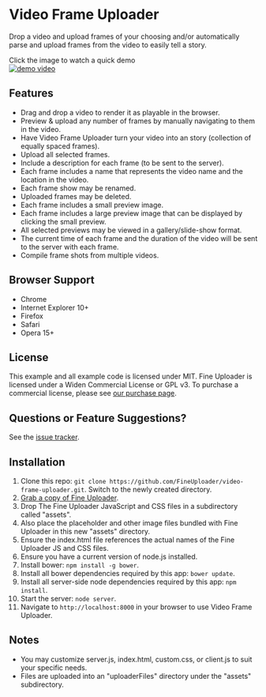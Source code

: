 Video Frame Uploader
====================

Drop a video and upload frames of your choosing and/or automatically parse
and upload frames from the video to easily tell a story.


Click the image to watch a quick demo  
[![demo video](http://img.youtube.com/vi/hHBhP03JHIQ/0.jpg)](http://www.youtube.com/watch?v=hHBhP03JHIQ)


## Features
- Drag and drop a video to render it as playable in the browser.
- Preview & upload any number of frames by manually navigating to them in the video.
- Have Video Frame Uploader turn your video into an story (collection of equally spaced frames).
- Upload all selected frames.
- Include a description for each frame (to be sent to the server).
- Each frame includes a name that represents the video name and the location in the video.
- Each frame show may be renamed.
- Uploaded frames may be deleted.
- Each frame includes a small preview image.
- Each frame includes a large preview image that can be displayed by clicking the small preview.
- All selected previews may be viewed in a gallery/slide-show format.
- The current time of each frame and the duration of the video will be sent to the server with each frame.
- Compile frame shots from multiple videos.

## Browser Support
- Chrome
- Internet Explorer 10+
- Firefox
- Safari
- Opera 15+


## License
This example and all example code is licensed under MIT.  Fine Uploader is
licensed under a Widen Commercial License or GPL v3.  To purchase a commercial license,
please see [our purchase page](http://fineuploader.com/purchase).


## Questions or Feature Suggestions?
See the [issue tracker](https://github.com/FineUploader/video-frame-uploader/issues).


## Installation
1. Clone this repo: `git clone https://github.com/FineUploader/video-frame-uploader.git`.  Switch to the newly created directory.
2. [Grab a copy of Fine Uploader](http://fineuploader.com/downloads).
3. Drop The Fine Uploader JavaScript and CSS files in a subdirectory called "assets".
4. Also place the placeholder and other image files bundled with Fine Uploader in this new "assets" directory.
5. Ensure the index.html file references the actual names of the Fine Uploader JS and CSS files.
6. Ensure you have a current version of node.js installed.
7. Install bower: `npm install -g bower`.
8. Install all bower dependencies required by this app: `bower update`.
9. Install all server-side node dependencies required by this app: `npm install`.
10. Start the server: `node server`.
11. Navigate to `http://localhost:8000` in your browser to use Video Frame Uploader.

## Notes
- You may customize server.js, index.html, custom.css, or client.js to suit your specific needs.
- Files are uploaded into an "uploaderFiles" directory under the "assets" subdirectory.
